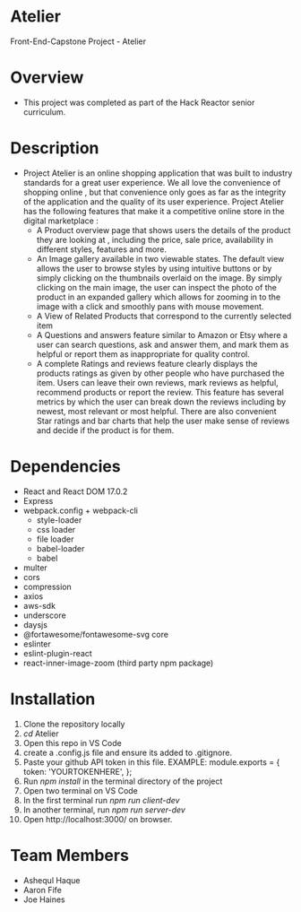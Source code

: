 # Atelier
Front-End-Capstone Project - Atelier

# Overview
  - This project was completed as part of the Hack Reactor senior curriculum.


 # Description
-  Project Atelier is an online shopping application that was built to industry standards for a great user experience.  We all love the convenience of shopping online , but that convenience only goes as far as the integrity of the application and the quality of its user experience.  Project Atelier  has the following features that make it  a competitive online store in the digital marketplace :
    -   A  Product overview page that  shows users the  details of the product they are looking at , including  the price, sale price, availability in different styles,  features and more.
    - An Image gallery available in two viewable states.  The default view  allows the user to browse styles by using intuitive buttons or by simply clicking on the thumbnails overlaid on the image. By simply clicking on the main image, the user can inspect the photo of the product in an expanded gallery which allows  for zooming in to the image with a click and smoothly pans with mouse movement.
    - A View of  Related Products that correspond to the currently selected item
    - A Questions and answers  feature similar to Amazon or Etsy  where a user can search questions, ask  and answer them,  and mark them as helpful or report them as inappropriate for quality control.
    - A complete Ratings and reviews feature clearly displays the products ratings as given by other people who have purchased the item.  Users can leave their own reviews,  mark reviews as helpful, recommend products or report the review.  This feature has several metrics by which the user can break down the reviews including by newest, most relevant or most helpful.  There are also convenient Star ratings and bar charts that help the user make sense of reviews and decide if the product is for them.





# Dependencies
- React and React DOM 17.0.2
- Express
- webpack.config + webpack-cli
    - style-loader
    - css loader
    - file loader
    - babel-loader
    - babel
- multer
- cors
- compression
- axios
- aws-sdk
- underscore
- daysjs
- @fortawesome/fontawesome-svg core
- eslinter
- eslint-plugin-react
- react-inner-image-zoom (third party npm package)

# Installation
1. Clone the repository locally
2. *cd* Atelier
3. Open this repo in VS Code
4. create a .config.js file and ensure its added to .gitignore.
5.  Paste your  github API token in this file.
    EXAMPLE:  module.exports = {
    token: 'YOURTOKENHERE',
     };
6. Run *npm install* in the terminal directory of the project
7. Open two terminal on VS Code
8. In the first terminal run *npm run client-dev*
9. In another terminal, run *npm run server-dev*
10. Open http://localhost:3000/ on browser.


# Team Members
 - Ashequl Haque
 - Aaron Fife
 - Joe Haines
